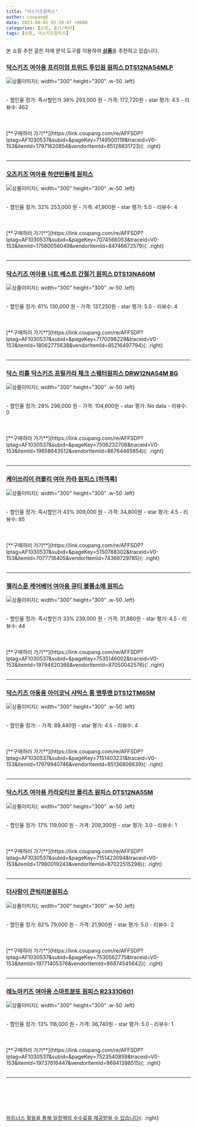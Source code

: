 ```yaml
---
title: "닥스키즈원피스"
author: coupang6
date: 2023-08-02 05:50:07 +0800
categories: [쇼핑, 출산/육아]
tags: [쇼핑, 닥스키즈원피스]
---
```


본 쇼핑 추천 글은 자체 분석 도구를 이용하여 [**상품**](https://link.coupang.com/a/bao1ui)을 추천하고 있습니다.

### [닥스키즈 여아용 프리미엄 트위드 투인원 원피스 DTS12NA54MLP](https://link.coupang.com/re/AFFSDP?lptag=AF1030537&subid=&pageKey=7149500119&traceid=V0-153&itemId=17971620854&vendorItemId=85128831723)

![상품이미지](https://thumbnail6.coupangcdn.com/thumbnails/remote/230x230ex/image/rs_quotation_api/zjlshkfz/80b814306851488a9ebdc6058b3b56af.jpg){: width="300" height="300" .w-50 .left}


<br>
- 할인율 정가: 즉시할인가 38%  293,000   원
- 가격: 172,720원
- star 평가: 4.5
- 리뷰수: 462
<br>
<br>
<br>
<br>
[**구매하러 가기**](https://link.coupang.com/re/AFFSDP?lptag=AF1030537&subid=&pageKey=7149500119&traceid=V0-153&itemId=17971620854&vendorItemId=85128831723){: .right}
<br>
<br>

---

### [오즈키즈 여아용 하얀민들레 원피스](https://link.coupang.com/re/AFFSDP?lptag=AF1030537&subid=&pageKey=7074566053&traceid=V0-153&itemId=17580056049&vendorItemId=84746672579)

![상품이미지](https://thumbnail6.coupangcdn.com/thumbnails/remote/230x230ex/image/rs_quotation_api/h8fj1vy9/3c2ba46393c54331aceebaf640760da4.jpg){: width="300" height="300" .w-50 .left}


<br>
- 할인율 정가: 32%  253,000   원
- 가격: 41,900원
- star 평가: 5.0
- 리뷰수: 4
<br>
<br>
<br>
<br>
[**구매하러 가기**](https://link.coupang.com/re/AFFSDP?lptag=AF1030537&subid=&pageKey=7074566053&traceid=V0-153&itemId=17580056049&vendorItemId=84746672579){: .right}
<br>
<br>

---

### [닥스키즈 여아용 니트 베스트 간절기 원피스 DTS13NA60M](https://link.coupang.com/re/AFFSDP?lptag=AF1030537&subid=&pageKey=7170298229&traceid=V0-153&itemId=18062775638&vendorItemId=85216497794)

![상품이미지](https://thumbnail8.coupangcdn.com/thumbnails/remote/230x230ex/image/rs_quotation_api/mtebznzv/8a103fbe1b6d4d7b897e171bc7bc8c6c.jpg){: width="300" height="300" .w-50 .left}


<br>
- 할인율 정가: 61%  130,000   원
- 가격: 137,250원
- star 평가: 5.0
- 리뷰수: 4
<br>
<br>
<br>
<br>
[**구매하러 가기**](https://link.coupang.com/re/AFFSDP?lptag=AF1030537&subid=&pageKey=7170298229&traceid=V0-153&itemId=18062775638&vendorItemId=85216497794){: .right}
<br>
<br>

---

### [닥스 리틀 닥스키즈 프릴카라 체크 스웨터원피스 DRW12NA54M BG](https://link.coupang.com/re/AFFSDP?lptag=AF1030537&subid=&pageKey=7506232708&traceid=V0-153&itemId=19658643512&vendorItemId=86764465854)

![상품이미지](https://thumbnail7.coupangcdn.com/thumbnails/remote/230x230ex/image/vendor_inventory/8698/ee7b52ff966774d1bc867481c2d0c5cc8c44a5438d0433f0d095b788c873.jpg){: width="300" height="300" .w-50 .left}


<br>
- 할인율 정가: 29%  298,000   원
- 가격: 104,600원
- star 평가: No data
- 리뷰수: 0
<br>
<br>
<br>
<br>
[**구매하러 가기**](https://link.coupang.com/re/AFFSDP?lptag=AF1030537&subid=&pageKey=7506232708&traceid=V0-153&itemId=19658643512&vendorItemId=86764465854){: .right}
<br>
<br>

---

### [케이쓰리이 러블리 여아 카라 원피스 [하객룩]](https://link.coupang.com/re/AFFSDP?lptag=AF1030537&subid=&pageKey=5150788302&traceid=V0-153&itemId=7077718405&vendorItemId=74369729785)

![상품이미지](https://thumbnail9.coupangcdn.com/thumbnails/remote/230x230ex/image/vendor_inventory/97cc/d8990bc626d28333153e17edbce56581fc647674c1b2b4afb0eb640c298d.jpg){: width="300" height="300" .w-50 .left}


<br>
- 할인율 정가: 즉시할인가 43%  309,000   원
- 가격: 34,800원
- star 평가: 4.5
- 리뷰수: 85
<br>
<br>
<br>
<br>
[**구매하러 가기**](https://link.coupang.com/re/AFFSDP?lptag=AF1030537&subid=&pageKey=5150788302&traceid=V0-153&itemId=7077718405&vendorItemId=74369729785){: .right}
<br>
<br>

---

### [젤리스푼 케어베어 여아용 큐티 볼륨소매 원피스](https://link.coupang.com/re/AFFSDP?lptag=AF1030537&subid=&pageKey=7535146002&traceid=V0-153&itemId=19794820366&vendorItemId=87050042576)

![상품이미지](https://thumbnail6.coupangcdn.com/thumbnails/remote/230x230ex/image/retail/images/2023/09/01/11/6/7976313b-e461-488f-b576-4a3a34a69827.jpg){: width="300" height="300" .w-50 .left}


<br>
- 할인율 정가: 즉시할인가 33%  239,000   원
- 가격: 31,880원
- star 평가: 4.5
- 리뷰수: 44
<br>
<br>
<br>
<br>
[**구매하러 가기**](https://link.coupang.com/re/AFFSDP?lptag=AF1030537&subid=&pageKey=7535146002&traceid=V0-153&itemId=19794820366&vendorItemId=87050042576){: .right}
<br>
<br>

---

### [닥스키즈 아동용 아이코닉 샤믹스 롱 맨투맨 DTS12TM65M](https://link.coupang.com/re/AFFSDP?lptag=AF1030537&subid=&pageKey=7151403231&traceid=V0-153&itemId=17979940746&vendorItemId=85136806639)

![상품이미지](https://thumbnail8.coupangcdn.com/thumbnails/remote/230x230ex/image/rs_quotation_api/6theinfv/061971651a544ac794c145a1ec81489d.jpg){: width="300" height="300" .w-50 .left}


<br>
- 할인율 정가: 
- 가격: 89,440원
- star 평가: 4.5
- 리뷰수: 4
<br>
<br>
<br>
<br>
[**구매하러 가기**](https://link.coupang.com/re/AFFSDP?lptag=AF1030537&subid=&pageKey=7151403231&traceid=V0-153&itemId=17979940746&vendorItemId=85136806639){: .right}
<br>
<br>

---

### [닥스키즈 여아용 카라모티브 플리츠 원피스 DTS12NA55M](https://link.coupang.com/re/AFFSDP?lptag=AF1030537&subid=&pageKey=7151423094&traceid=V0-153&itemId=17980019243&vendorItemId=87022515298)

![상품이미지](https://thumbnail8.coupangcdn.com/thumbnails/remote/230x230ex/image/vendor_inventory/122b/3924b79ab03eebdf36a8331689b83c312771381f18cf8cde00689fb034e4.jpg){: width="300" height="300" .w-50 .left}


<br>
- 할인율 정가: 17%  119,000   원
- 가격: 209,300원
- star 평가: 3.0
- 리뷰수: 1
<br>
<br>
<br>
<br>
[**구매하러 가기**](https://link.coupang.com/re/AFFSDP?lptag=AF1030537&subid=&pageKey=7151423094&traceid=V0-153&itemId=17980019243&vendorItemId=87022515298){: .right}
<br>
<br>

---

### [더사랑이 큰빅리본원피스](https://link.coupang.com/re/AFFSDP?lptag=AF1030537&subid=&pageKey=7530562775&traceid=V0-153&itemId=19771405376&vendorItemId=86874545642)

![상품이미지](https://thumbnail8.coupangcdn.com/thumbnails/remote/230x230ex/image/vendor_inventory/2580/7aa7e59b5bba12842cf382a2a4eec8b42a0ad17de5fa741fb3976710ebf0.jpg){: width="300" height="300" .w-50 .left}


<br>
- 할인율 정가: 62%  79,000   원
- 가격: 21,900원
- star 평가: 5.0
- 리뷰수: 2
<br>
<br>
<br>
<br>
[**구매하러 가기**](https://link.coupang.com/re/AFFSDP?lptag=AF1030537&subid=&pageKey=7530562775&traceid=V0-153&itemId=19771405376&vendorItemId=86874545642){: .right}
<br>
<br>

---

### [레노마키즈 여아용 스마트분또 원피스 R2331O601](https://link.coupang.com/re/AFFSDP?lptag=AF1030537&subid=&pageKey=7523540859&traceid=V0-153&itemId=19737616447&vendorItemId=86841398515)

![상품이미지](https://thumbnail9.coupangcdn.com/thumbnails/remote/230x230ex/image/retail/images/2023/08/10/17/1/03507b06-fad2-4a73-9a50-da9c09982126.jpg){: width="300" height="300" .w-50 .left}


<br>
- 할인율 정가: 13%  116,000   원
- 가격: 36,740원
- star 평가: 5.0
- 리뷰수: 1
<br>
<br>
<br>
<br>
[**구매하러 가기**](https://link.coupang.com/re/AFFSDP?lptag=AF1030537&subid=&pageKey=7523540859&traceid=V0-153&itemId=19737616447&vendorItemId=86841398515){: .right}
<br>
<br>

---
<br><br><br><br><br> [파트너스 활동을 통해 일정액의 수수료를 제공받을 수 있습니다](https://link.coupang.com/a/bao1ui){: .right}